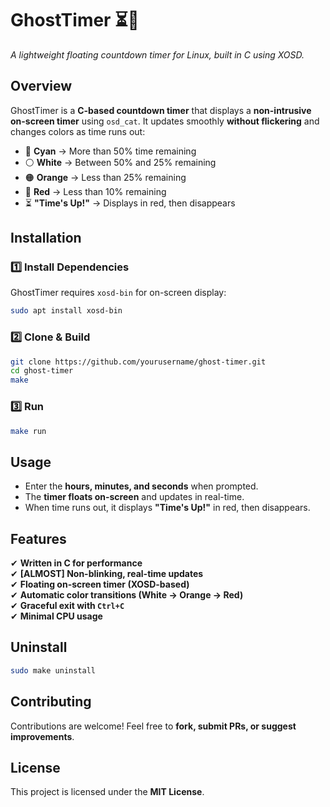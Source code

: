 # GhostTimer ⏳👻  
*A lightweight floating countdown timer for Linux, built in C using XOSD.*

## Overview  
GhostTimer is a **C-based countdown timer** that displays a **non-intrusive on-screen timer** using `osd_cat`. It updates smoothly **without flickering** and changes colors as time runs out:

- 🔵 **Cyan** → More than 50% time remaining  
- ⚪ **White** → Between 50% and 25% remaining  
- 🟠 **Orange** → Less than 25% remaining  
- 🔴 **Red** → Less than 10% remaining  
- ⏳ **"Time's Up!"** → Displays in red, then disappears  


## Installation  
### **1️⃣ Install Dependencies**  
GhostTimer requires `xosd-bin` for on-screen display:  
```bash
sudo apt install xosd-bin
```

### **2️⃣ Clone & Build**  
```bash
git clone https://github.com/yourusername/ghost-timer.git
cd ghost-timer
make
```

### **3️⃣ Run**  
```bash
make run
```

## Usage  
- Enter the **hours, minutes, and seconds** when prompted.  
- The **timer floats on-screen** and updates in real-time.  
- When time runs out, it displays **"Time's Up!"** in red, then disappears.  

## Features  
✔ **Written in C for performance**  
✔ **[ALMOST] Non-blinking, real-time updates**  
✔ **Floating on-screen timer (XOSD-based)**  
✔ **Automatic color transitions (White → Orange → Red)**  
✔ **Graceful exit with `Ctrl+C`**  
✔ **Minimal CPU usage**  

## Uninstall  
```bash
sudo make uninstall
```

## Contributing  
Contributions are welcome! Feel free to **fork, submit PRs, or suggest improvements**.

## License  
This project is licensed under the **MIT License**.
